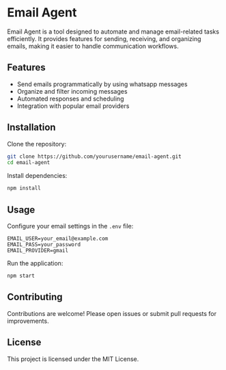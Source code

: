 # Email Agent

Email Agent is a tool designed to automate and manage email-related tasks efficiently. It provides features for sending, receiving, and organizing emails, making it easier to handle communication workflows.

## Features

- Send emails programmatically by using whatsapp messages
- Organize and filter incoming messages
- Automated responses and scheduling
- Integration with popular email providers

## Installation

Clone the repository:

```bash
git clone https://github.com/yourusername/email-agent.git
cd email-agent
```

Install dependencies:

```bash
npm install
```

## Usage

Configure your email settings in the `.env` file:

```env
EMAIL_USER=your_email@example.com
EMAIL_PASS=your_password
EMAIL_PROVIDER=gmail
```

Run the application:

```bash
npm start
```

## Contributing

Contributions are welcome! Please open issues or submit pull requests for improvements.

## License

This project is licensed under the MIT License.